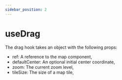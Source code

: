 ```yaml
---
sidebar_position: 2
---
```


# useDrag

The drag hook takes an object with the following props:

* ref: A reference to the map component,
* defaultCenter: An optional initial center coordinate,
* zoom: The current zoom level,
* tileSize: The size of a map tile,

